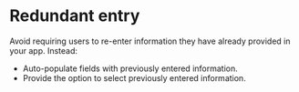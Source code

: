# Redundant entry

Avoid requiring users to re-enter information they have already provided in your app. Instead:

- Auto-populate fields with previously entered information.
- Provide the option to select previously entered information.
